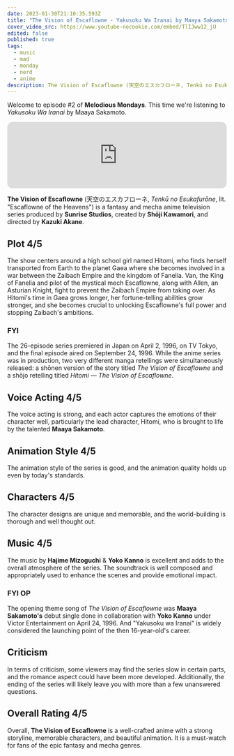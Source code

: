 ```yaml
---
date: 2023-01-30T21:10:35.593Z
title: "The Vision of Escaflowne - Yakusoku Wa Iranai by Maaya Sakamoto"
cover_video_src: https://www.youtube-nocookie.com/embed/TlIJww12_jU
edited: false
published: true
tags:
  - music
  - mad
  - monday
  - nerd
  - anime
description: The Vision of Escaflowne (天空のエスカフローネ, Tenkū no Esukafurōne, lit. "Escaflowne of the Heavens")
---
```


Welcome to episode #2 of **Melodious Mondays**. This time we're listening to _Yakusoku Wa Iranai_ by Maaya Sakamoto.

<iframe style="border-radius:12px" src="https://open.spotify.com/embed/track/2EZWkcGFyjVtVhP3ksGyHX?utm_source=generator" width="100%" height="152" frameBorder="0" allowfullscreen="" allow="autoplay; clipboard-write; encrypted-media; fullscreen; picture-in-picture" loading="lazy"></iframe>

**The Vision of Escaflowne** (天空のエスカフローネ, _Tenkū no Esukafurōne_, lit. "Escaflowne of the Heavens") is a fantasy and mecha anime television series produced by **Sunrise Studios**, created by **Shōji Kawamori**, and directed by **Kazuki Akane**.

## Plot 4/5
The show centers around a high school girl named Hitomi, who finds herself transported from Earth to the planet Gaea where she becomes involved in a war between the Zaibach Empire and the kingdom of Fanelia. Van, the King of Fanelia and pilot of the mystical mech Escaflowne, along with Allen, an Asturian Knight, fight to prevent the Zaibach Empire from taking over. As Hitomi's time in Gaea grows longer, her fortune-telling abilities grow stronger, and she becomes crucial to unlocking Escaflowne's full power and stopping Zaibach's ambitions.

### FYI
The 26-episode series premiered in Japan on April 2, 1996, on TV Tokyo, and the final episode aired on September 24, 1996. While the anime series was in production, two very different manga retellings were simultaneously released: a shōnen version of the story titled _The Vision of Escaflowne_ and a shōjo retelling titled _Hitomi — The Vision of Escaflowne_.

## Voice Acting 4/5
The voice acting is strong, and each actor captures the emotions of their character well, particularly the lead character, Hitomi, who is brought to life by the talented **Maaya Sakamoto**. 

## Animation Style 4/5
The animation style of the series is good, and the animation quality holds up even by today's standards.

## Characters 4/5
The character designs are unique and memorable, and the world-building is thorough and well thought out.

## Music 4/5
The music by **Hajime Mizoguchi** & **Yoko Kanno** is excellent and adds to the overall atmosphere of the series. The soundtrack is well composed and appropriately used to enhance the scenes and provide emotional impact.

### FYI OP
The opening theme song of _The Vision of Escaflowne_ was **Maaya Sakamoto's** debut single done in collaboration with **Yoko Kanno** under Victor Entertainment on April 24, 1996. And "Yakusoku wa Iranai" is widely considered the launching point of the then 16-year-old's career.

## Criticism
In terms of criticism, some viewers may find the series slow in certain parts, and the romance aspect could have been more developed. Additionally, the ending of the series will likely leave you with more than a few unanswered questions.

## Overall Rating 4/5
Overall, **The Vision of Escaflowne** is a well-crafted anime with a strong storyline, memorable characters, and beautiful animation. It is a must-watch for fans of the epic fantasy and mecha genres.
